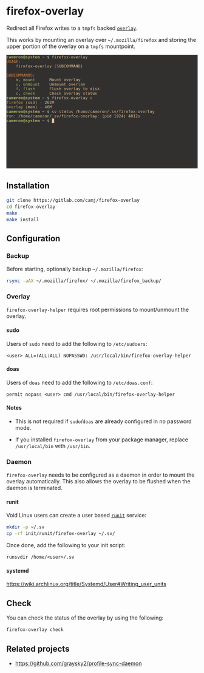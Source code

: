 # firefox-overlay

Redirect all Firefox writes to a `tmpfs` backed [`overlay`](https://docs.kernel.org/filesystems/overlayfs.html).

This works by mounting an overlay over `~/.mozilla/firefox` and storing the upper portion of the overlay on a `tmpfs` mountpoint.

![Usage](usage.png)

## Installation

```sh
git clone https://gitlab.com/camj/firefox-overlay
cd firefox-overlay
make
make install
```

## Configuration

### Backup

Before starting, optionally backup `~/.mozilla/firefox`:

```sh
rsync -aAX ~/.mozilla/firefox/ ~/.mozilla/firefox_backup/
```

### Overlay

`firefox-overlay-helper` requires root permissions to mount/unmount the overlay.

#### sudo

Users of `sudo` need to add the following to `/etc/sudoers`:

```
<user> ALL=(ALL:ALL) NOPASSWD: /usr/local/bin/firefox-overlay-helper
```

#### doas

Users of `doas` need to add the following to `/etc/doas.conf`:

```
permit nopass <user> cmd /usr/local/bin/firefox-overlay-helper
```

#### Notes

* This is not required if `sudo`/`doas` are already configured in no password mode.

* If you installed `firefox-overlay` from your package manager, replace `/usr/local/bin` with `/usr/bin`.

<!-- ## Usage

```
USAGE:
    firefox-overlay [SUBCOMMAND]

SUBCOMMANDS:
    m, mount      Mount overlay
    u, unmount    Unmount overlay
    f, flush      Flush overlay to disk
    c, check      Check overlay status
``` -->

### Daemon

`firefox-overlay` needs to be configured as a daemon in order to mount the overlay automatically. This also allows the overlay to be flushed when the daemon is terminated.

#### runit

Void Linux users can create a user based [`runit`](http://smarden.org/runit/) service:

```sh
mkdir -p ~/.sv
cp -rf init/runit/firefox-overlay ~/.sv/
```

Once done, add the following to your init script:

```
runsvdir /home/<user>/.sv
```

#### systemd

<!-- TODO - add systemd user unit files to repository -->

https://wiki.archlinux.org/title/Systemd/User#Writing_user_units

## Check

You can check the status of the overlay by using the following:

```sh
firefox-overlay check
```

## Related projects

* https://github.com/graysky2/profile-sync-daemon
